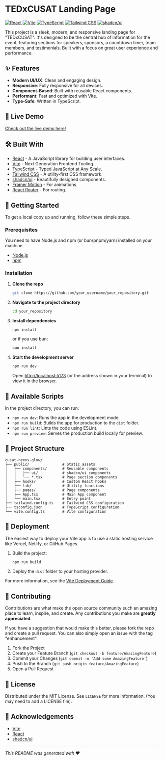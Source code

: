 # TEDxCUSAT Landing Page

[![React](https://img.shields.io/badge/React-20232A?style=for-the-badge&logo=react&logoColor=61DAFB)](https://reactjs.org/)
[![Vite](https://img.shields.io/badge/Vite-646CFF?style=for-the-badge&logo=vite&logoColor=white)](https://vitejs.dev/)
[![TypeScript](https://img.shields.io/badge/TypeScript-007ACC?style=for-the-badge&logo=typescript&logoColor=white)](https://www.typescriptlang.org/)
[![Tailwind CSS](https://img.shields.io/badge/Tailwind_CSS-38B2AC?style=for-the-badge&logo=tailwind-css&logoColor=white)](https://tailwindcss.com/)
[![shadcn/ui](https://img.shields.io/badge/shadcn/ui-000000?style=for-the-badge&logo=shadcn-ui&logoColor=white)](https://ui.shadcn.com/)

This project is a sleek, modern, and responsive landing page for "TEDxCUSAT". It's designed to be the central hub of information for the event, featuring sections for speakers, sponsors, a countdown timer, team members, and testimonials. Built with a focus on great user experience and performance.


## ✨ Features

- **Modern UI/UX**: Clean and engaging design.
- **Responsive**: Fully responsive for all devices.
- **Component-Based**: Built with reusable React components.
- **Performant**: Fast and optimized with Vite.
- **Type-Safe**: Written in TypeScript.

## 🚀 Live Demo

[Check out the live demo here!]([https://your-live-url.com](https://tedx-indol.vercel.app/))

## 🛠️ Built With

- [React](https://reactjs.org/) - A JavaScript library for building user interfaces.
- [Vite](https://vitejs.dev/) - Next Generation Frontend Tooling.
- [TypeScript](https://www.typescriptlang.org/) - Typed JavaScript at Any Scale.
- [Tailwind CSS](https://tailwindcss.com/) - A utility-first CSS framework.
- [shadcn/ui](https://ui.shadcn.com/) - Beautifully designed components.
- [Framer Motion](https://www.framer.com/motion/) - For animations.
- [React Router](https://reactrouter.com/) - For routing.

## 🏁 Getting Started

To get a local copy up and running, follow these simple steps.

### Prerequisites

You need to have Node.js and npm (or bun/pnpm/yarn) installed on your machine.

- [Node.js](https://nodejs.org/en/)
- [npm](https://www.npmjs.com/get-npm)

### Installation

1.  **Clone the repo**
    ```sh
    git clone https://github.com/your_username/your_repository.git
    ```
2.  **Navigate to the project directory**
    ```sh
    cd your_repository
    ```
3.  **Install dependencies**
    ```sh
    npm install
    ```
    or if you use bun:
    ```sh
    bun install
    ```

4.  **Start the development server**
    ```sh
    npm run dev
    ```
    Open [http://localhost:5173](http://localhost:5173) (or the address shown in your terminal) to view it in the browser.

## 📜 Available Scripts

In the project directory, you can run:

- `npm run dev`: Runs the app in the development mode.
- `npm run build`: Builds the app for production to the `dist` folder.
- `npm run lint`: Lints the code using ESLint.
- `npm run preview`: Serves the production build locally for preview.

## 📂 Project Structure

```
cusat-nexus-glow/
├── public/               # Static assets
│   ├── components/       # Reusable components
│   │   ├── ui/           # shadcn/ui components
│   │   └── *.tsx         # Page section components
│   ├── hooks/            # Custom React hooks
│   ├── lib/              # Utility functions
│   ├── pages/            # Page components
│   ├── App.tsx           # Main App component
│   └── main.tsx          # Entry point
├── tailwind.config.ts    # Tailwind CSS configuration
├── tsconfig.json         # TypeScript configuration
└── vite.config.ts        # Vite configuration
```

## 🚀 Deployment

The easiest way to deploy your Vite app is to use a static hosting service like Vercel, Netlify, or GitHub Pages.

1.  Build the project:
    ```sh
    npm run build
    ```
2.  Deploy the `dist` folder to your hosting provider.

For more information, see the [Vite Deployment Guide](https://vitejs.dev/guide/static-deploy.html).

## 🤝 Contributing

Contributions are what make the open source community such an amazing place to learn, inspire, and create. Any contributions you make are **greatly appreciated**.

If you have a suggestion that would make this better, please fork the repo and create a pull request. You can also simply open an issue with the tag "enhancement".

1.  Fork the Project
2.  Create your Feature Branch (`git checkout -b feature/AmazingFeature`)
3.  Commit your Changes (`git commit -m 'Add some AmazingFeature'`)
4.  Push to the Branch (`git push origin feature/AmazingFeature`)
5.  Open a Pull Request

## 📄 License

Distributed under the MIT License. See `LICENSE` for more information. (You may need to add a LICENSE file).

## 🙏 Acknowledgements

- [Vite](https://vitejs.dev/)
- [React](https://reactjs.org/)
- [shadcn/ui](https://ui.shadcn.com/)

---

*This README was generated with ❤️*
